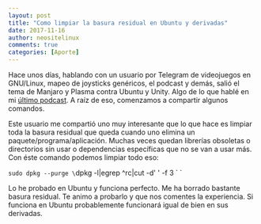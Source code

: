 ```yaml
---
layout: post
title: "Como limpiar la basura residual en Ubuntu y derivadas"
date: 2017-11-16
author: neositelinux
comments: true
categories: [Aporte]
---
```


Hace unos días, hablando con un usuario por Telegram de videojuegos en GNU/Linux, mapeo de joysticks genéricos, el podcast y demás, salió el tema de Manjaro y Plasma contra Ubuntu y Unity. Algo de lo que hablé en mi [último podcast](https://neositelinux.com/podcast-volviendo-a-las-raices/). A raíz de eso, comenzamos a compartir algunos comandos.

Este usuario me compartió uno muy interesante que lo que hace es limpiar toda la basura residual que queda cuando uno elimina un paquete/programa/aplicación. Muchas veces quedan librerías obsoletas o directorios sin usar o dependencias específicas que no se van a usar más. Con éste comando podemos limpiar todo eso:

`sudo dpkg --purge \`dpkg -l|egrep ^rc|cut -d' ' -f 3 \` `

Lo he probado en Ubuntu y funciona perfecto. Me ha borrado bastante basura residual. Te animo a probarlo y que nos comentes la experiencia. Si funciona en Ubuntu probablemente funcionará igual de bien en sus derivadas.

